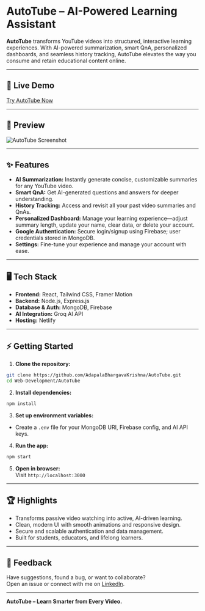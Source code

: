 # AutoTube – AI-Powered Learning Assistant

**AutoTube** transforms YouTube videos into structured, interactive learning experiences. With AI-powered summarization, smart QnA, personalized dashboards, and seamless history tracking, AutoTube elevates the way you consume and retain educational content online.

---

## 🚀 Live Demo

[Try AutoTube Now](https://autotubeai.netlify.app)

---

## 📸 Preview

![AutoTube Screenshot](https://adapalabhargavakrishna.github.io/Web-Development/Portfolio/assets/autotube.png)

---

## ✨ Features

- **AI Summarization:** Instantly generate concise, customizable summaries for any YouTube video.
- **Smart QnA:** Get AI-generated questions and answers for deeper understanding.
- **History Tracking:** Access and revisit all your past video summaries and QnAs.
- **Personalized Dashboard:** Manage your learning experience—adjust summary length, update your name, clear data, or delete your account.
- **Google Authentication:** Secure login/signup using Firebase; user credentials stored in MongoDB.
- **Settings:** Fine-tune your experience and manage your account with ease.

---

## 🖥️ Tech Stack

- **Frontend:** React, Tailwind CSS, Framer Motion
- **Backend:** Node.js, Express.js
- **Database & Auth:** MongoDB, Firebase
- **AI Integration:** Groq AI API
- **Hosting:** Netlify

---

## ⚡ Getting Started

1. **Clone the repository:**
```bash
git clone https://github.com/AdapalaBhargavaKrishna/AutoTube.git
cd Web-Development/AutoTube
```

2. **Install dependencies:**
```bash
npm install
```

3. **Set up environment variables:**
- Create a `.env` file for your MongoDB URI, Firebase config, and AI API keys.

4. **Run the app:**
```bash
npm start
```

5. **Open in browser:**  
Visit `http://localhost:3000`

---

## 🏆 Highlights

- Transforms passive video watching into active, AI-driven learning.
- Clean, modern UI with smooth animations and responsive design.
- Secure and scalable authentication and data management.
- Built for students, educators, and lifelong learners.

---

## 🙌 Feedback

Have suggestions, found a bug, or want to collaborate?  
Open an issue or connect with me on [LinkedIn](https://www.linkedin.com/in/adapalabhargavakrishna/).

---

**AutoTube – Learn Smarter from Every Video.**
